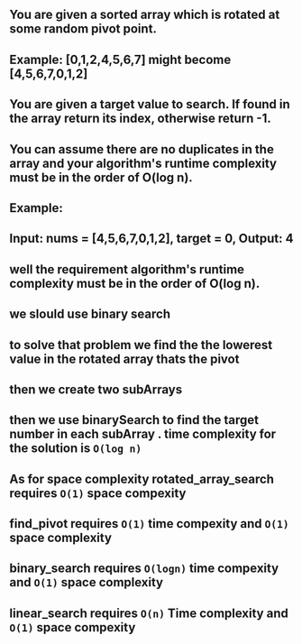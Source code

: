 ## You are given a sorted array which is rotated at some random pivot point.

## Example: [0,1,2,4,5,6,7] might become [4,5,6,7,0,1,2]

## You are given a target value to search. If found in the array return its index, otherwise return -1.

## You can assume there are no duplicates in the array and your algorithm's runtime complexity must be in the order of O(log n).

## Example:

## Input: nums = [4,5,6,7,0,1,2], target = 0, Output: 4

## well the requirement algorithm's runtime complexity must be in the order of O(log n).

## we slould use binary search

## to solve that problem we find the the lowerest value in the rotated array thats the pivot

## then we create two subArrays

## then we use binarySearch to find the target number in each subArray . time complexity for the solution is `O(log n)`

## As for space complexity rotated_array_search requires `O(1)` space compexity

## find_pivot requires `O(1)` time compexity and `O(1)` space complexity

## binary_search requires `O(logn)` time compexity and `O(1)` space complexity

## linear_search requires `O(n)` Time complexity and `O(1)` space compexity

